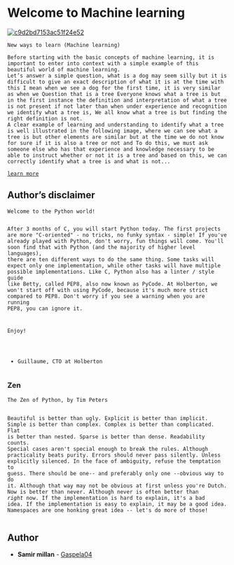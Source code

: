 <h1>Welcome to Machine learning</h1>

<a href="https://imgbb.com/"><img src="https://i.ibb.co/N1fQgbt/c9d2bd7153ac51f24e52.jpg" alt="c9d2bd7153ac51f24e52" border="0"></a>
<pre><code>New ways to learn (Machine learning)

Before starting with the basic concepts of machine learning, it is important to enter into context with a simple example of this beautiful world of machine learning.
Let’s answer a simple question, what is a dog may seem silly but it is difficult to give an exact description of what it is at the time with this I mean when we see a dog for the first time, it is very similar as when we Question that is a tree Everyone knows what a tree is but in the first instance the definition and interpretation of what a tree is not present if not later than when under experience and recognition we identify what a tree is, We all know what a tree is but finding the right definition is not.
A clear example of learning and understanding to identify what a tree is well illustrated in the following image, where we can see what a tree is but other elements are similar but at the time we do not know for sure if it is also a tree or not and To do this, we must ask someone else who has that experience and knowledge necessary to be able to instruct whether or not it is a tree and based on this, we can correctly identify what a tree is and what is not...

<a href="https://link.medium.com/6CZArJeuN7">learn more</a>
</code></pre>

<h2>Author’s disclaimer</h2>
<pre><code>Welcome to the Python world!

After 3 months of C, you will start Python today.
The first projects are more "C-oriented" - no tricks, no funky syntax - simple!
If you've already played with Python, don't worry, fun things will come.
You'll soon find that with Python (and the majority of higher level languages), there are ten different ways to do the same thing. Some tasks will expect only one implementation, while other tasks will have multiple possible implementations.
Like C, Python also has a linter / style guide like Betty, called PEP8, also now known as PyCode. At Holberton, we won't start off with using PyCode, because it's much more strict compared to PEP8. Don't worry if you see a warning when you are running PEP8, you can ignore it.

Enjoy!
- Guillaume, CTO at Holberton
</code></pre>

<h3>Zen</h3>
<pre><code>The Zen of Python, by Tim Peters

Beautiful is better than ugly.
Explicit is better than implicit.
Simple is better than complex.
Complex is better than complicated.
Flat is better than nested.
Sparse is better than dense.
Readability counts.
Special cases aren't special enough to break the rules.
Although practicality beats purity.
Errors should never pass silently.
Unless explicitly silenced.
In the face of ambiguity, refuse the temptation to guess.
There should be one-- and preferably only one --obvious way to do it.
Although that way may not be obvious at first unless you're Dutch.
Now is better than never.
Although never is often better than *right* now.
If the implementation is hard to explain, it's a bad idea.
If the implementation is easy to explain, it may be a good idea.
Namespaces are one honking great idea -- let's do more of those!
</code></pre>

## Author
* **Samir millan** - [Gaspela04](https://github.com/Gaspela04)

